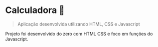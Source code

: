 # Calculadora 🧮

> Aplicação desenvolvida utilizando HTML, CSS e Javascript

Projeto foi desenvolvido do zero com HTML CSS e foco em funções do Javascript. 
